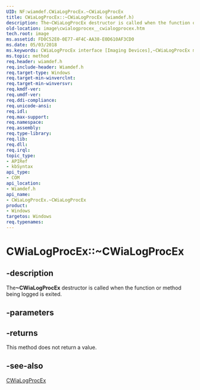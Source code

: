 ```yaml
---
UID: NF:wiamdef.CWiaLogProcEx.~CWiaLogProcEx
title: CWiaLogProcEx::~CWiaLogProcEx (wiamdef.h)
description: The~CWiaLogProcEx destructor is called when the function or method being logged is exited.
old-location: image\cwialogprocex__cwialogprocex.htm
tech.root: image
ms.assetid: FD0C52E0-0E77-4F4C-AA38-E0D610AF3CD0
ms.date: 05/03/2018
ms.keywords: CWiaLogProcEx interface [Imaging Devices],~CWiaLogProcEx method, CWiaLogProcEx.~CWiaLogProcEx, CWiaLogProcEx::~CWiaLogProcEx, image.cwialogprocex__cwialogprocex, wiamdef/CWiaLogProcEx::~CWiaLogProcEx, ~CWiaLogProcEx, ~CWiaLogProcEx method [Imaging Devices], ~CWiaLogProcEx method [Imaging Devices],CWiaLogProcEx interface
ms.topic: method
req.header: wiamdef.h
req.include-header: Wiamdef.h
req.target-type: Windows
req.target-min-winverclnt: 
req.target-min-winversvr: 
req.kmdf-ver: 
req.umdf-ver: 
req.ddi-compliance: 
req.unicode-ansi: 
req.idl: 
req.max-support: 
req.namespace: 
req.assembly: 
req.type-library: 
req.lib: 
req.dll: 
req.irql: 
topic_type:
- APIRef
- kbSyntax
api_type:
- COM
api_location:
- Wiamdef.h
api_name:
- CWiaLogProcEx.~CWiaLogProcEx
product:
- Windows
targetos: Windows
req.typenames: 
---
```


# CWiaLogProcEx::~CWiaLogProcEx


## -description


The<b>~CWiaLogProcEx</b> destructor is called when the function or method being logged is exited.


## -parameters








## -returns



This method does not return a value.




## -see-also




<a href="https://docs.microsoft.com/windows-hardware/drivers/ddi/content/wiamdef/nf-wiamdef-cwialogprocex-cwialogprocex">CWiaLogProcEx</a>
 

 

